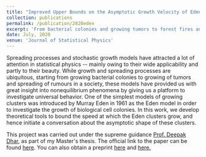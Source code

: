 ```yaml
---
title: "Improved Upper Bounds on the Asymptotic Growth Velocity of Eden Clusters"
collection: publications
permalink: /publication/2020eden
excerpt: 'From bacterial colonies and growing tumors to forest fires and spreading of rumors, phenomena of spreading and growth can be seen everywhere. While studying models of these processes, it is natural to ask about the spatial extent of the growing cluster at any given time -- during a disease outbreak, in what regions should you focus your immunization programs? Or given that a rumor has been started by a specific person, who are the people to whom the rumors would have reached? In this work, we provide answers to these questions in the context of the Eden model, which is one of the simplest models of growing clusters, originally developed to investigate the growth of biological cell colonies. '
date: July, 2020
venue: 'Journal of Statistical Physics'
---
```


Spreading processes and stochastic growth models have attracted a lot of attention in statistical physics -- mainly owing to their wide applicability and partly to their beauty. While growth and spreading processes are ubiquitous, starting from growing bacterial colonies to growing of tumors and spreading of rumours in a society, these models have provided us with great insight into nonequilibrium phenomena by giving us a platform to investigate universal behavior. One of the simplest models of growing clusters was introduced by Murray Eden in 1961 as the Eden model in order to investigate the growth of biological cell colonies. In this work, we develop theoretical tools to bound the speed at which the Eden clusters grow, and hence initiate a conversation about the asymptotic shape of these clusters.

This project was carried out under the supreme guidance [Prof. Deepak Dhar](https://scholar.google.co.in/citations?user=dl1wQfwAAAAJ&hl=en), as part of my Master's thesis. The official link to the paper can be found [here](https://link.springer.com/article/10.1007/s10955-020-02498-z). You can also obtain a preprint [here](https://www.researchgate.net/publication/336058571_Improved_Upper_Bounds_on_the_Asymptotic_Growth_Velocity_of_Eden_Clusters) and [here.](https://arxiv.org/abs/1909.12001)

